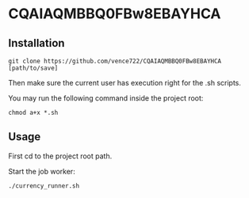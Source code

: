 # CQAIAQMBBQ0FBw8EBAYHCA

Installation
-----

```
git clone https://github.com/vence722/CQAIAQMBBQ0FBw8EBAYHCA [path/to/save]
```

Then make sure the current user has execution right for the .sh scripts.

You may run the following command inside the project root:
```
chmod a+x *.sh
```

Usage
-----

First cd to the project root path.

Start the job worker:
```
./currency_runner.sh
```
